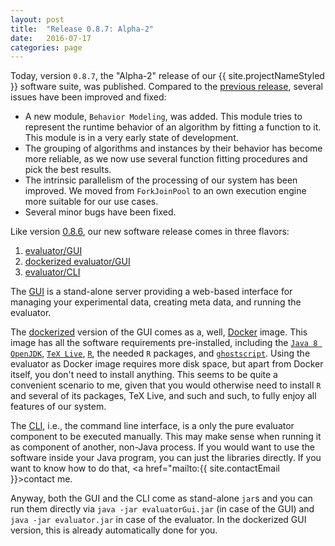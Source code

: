 ```yaml
---
layout: post
title:  "Release 0.8.7: Alpha-2"
date:   2016-07-17
categories: page
---
```


Today, version `0.8.7`, the "Alpha-2" release of our {{ site.projectNameStyled }} software suite, was published. Compared to the <a href="{{ site.baseurl }}page/2016/05/27/release-0.8.6.html">previous release</a>, several issues have been improved and fixed:

- A new module, `Behavior Modeling`, was added. This module tries to represent the runtime behavior of an algorithm by fitting a function to it. This module is in a very early state of development.
- The grouping of algorithms and instances by their behavior has become more reliable, as we now use several function fitting procedures and pick the best results.
- The intrinsic parallelism of the processing of our system has been improved. We moved from `ForkJoinPool` to an own execution engine more suitable for our use cases.
- Several minor bugs have been fixed.

Like version <a href="{{ site.baseurl }}page/2016/05/27/release-0.8.6.html">0.8.6</a>, our new software release comes in three flavors:

<ol>
<li><a href="https://github.com/optimizationBenchmarking/evaluator-gui/releases/download/0.8.7/evaluatorGui.jar">evaluator/GUI</a></li>
<li><a href="https://hub.docker.com/r/optimizationbenchmarking/evaluator-gui/">dockerized evaluator/GUI</a></li>
<li><a href="https://github.com/optimizationBenchmarking/evaluator-evaluator/releases/download/0.8.7/evaluator.jar">evaluator/CLI</a></li>
</ol>

The <a href="https://github.com/optimizationBenchmarking/evaluator-gui/releases/download/0.8.7/evaluatorGui.jar">GUI</a> is a stand-alone server providing a web-based interface for managing your experimental data, creating meta data, and running the evaluator.

The <a href="https://hub.docker.com/r/optimizationbenchmarking/evaluator-gui/">dockerized</a> version of the GUI comes as a, well, <a href="http://www.docker.com">Docker</a> image. This image has all the software requirements pre-installed, including the [`Java 8 OpenJDK`](http://openjdk.java.net/projects/jdk8/), [`TeX Live`](http://www.tug.org/texlive/), [`R`](https://www.r-project.org/), the needed `R` packages, and [`ghostscript`](http://ghostscript.com/). Using the evaluator as Docker image requires more disk space, but apart from Docker itself, you don't need to install anything. This seems to be quite a convenient scenario to me, given that you would otherwise need to install `R` and several of its packages, TeX Live, and such and such, to fully enjoy all features of our system.

The <a href="https://github.com/optimizationBenchmarking/evaluator-evaluator/releases/download/0.8.6/evaluator.jar">CLI</a>, i.e., the command line interface, is a only the pure evaluator component to be executed manually. This may make sense when running it as component of another, non-Java process. If you would want to use the software inside your Java program, you can just the libraries directly. If you want to know how to do that, <a href="mailto:{{ site.contactEmail }}>contact me</a>. 

Anyway, both the GUI and the CLI  come as stand-alone `jar`s and you can run them directly via `java -jar evaluatorGui.jar` (in case of the GUI) and `java -jar evaluator.jar` in case of the evaluator. In the dockerized GUI version, this is already automatically done for you.